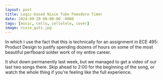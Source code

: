 ```yaml
---
layout: post
title: Logic-based Nixie Tube Pomodoro Timer 
date: 2024-09-20 00:00:00 -0000
tags: [music, cello, cellolele, cover]
image: nixie_guts.jpg
---
```


In which I use the fact that this is technically for an assignment in ECE 495: Product Design to justify spending dozens of hours on some of the most beautiful perfboard solder work of my entire career.

It shut down permanently last week, but we managed to get a video of our last two songs there. Skip ahead to 2:00 for the 
beginning of the song, or watch the whole thing if you're feeling like the full experience.
<!-- 
<div class="iframe-wrapper">
<iframe src="https://www.facebook.com/plugins/video.php?href=https%3A%2F%2Fwww.facebook.com%2Flrassaby%2Fvideos%2F10158682476054619%2F&width=500&show_text=false&height=281&appId" width="500" height="281" style="border:none;overflow:hidden" scrolling="no" frameborder="0" allowTransparency="true" allow="encrypted-media" allowFullScreen="true"></iframe>
</div> -->

[youtube]: https://www.youtube.com/channel/UCfkuEiCMHEP5I4SCRl4HG8w
[instagram]: https://www.instagram.com/cellolelemusic/